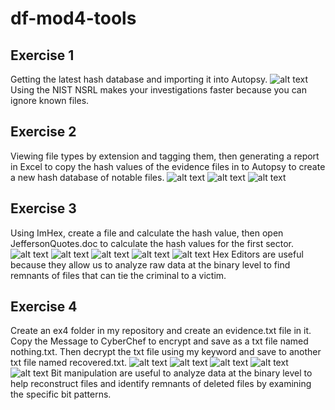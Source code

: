 # df-mod4-tools

## Exercise 1
Getting the latest hash database and importing it into Autopsy.
![alt text](<Screenshot 2024-03-29 143002.png>)
Using the NIST NSRL makes your investigations faster because you can ignore known files.

## Exercise 2
Viewing file types by extension and tagging them, then generating a report in Excel to copy the hash values of the evidence files in to Autopsy to create a new hash database of notable files. 
![alt text](<Screenshot 2024-03-29 150728.png>)
![alt text](<Screenshot 2024-03-29 152222.png>)
![alt text](<Screenshot 2024-03-29 152030.png>)


## Exercise 3
Using ImHex, create a file and calculate the hash value, then open JeffersonQuotes.doc to calculate the hash values for the first sector. 
![alt text](<Screenshot 2024-03-29 160804.png>)
![alt text](<Screenshot 2024-03-29 161131.png>)
![alt text](<Screenshot 2024-03-29 154609.png>)
![alt text](<Screenshot 2024-03-29 162531.png>)
![alt text](<Screenshot 2024-03-29 162920-1.png>)
Hex Editors are useful because they allow us to analyze raw data at the binary level to find remnants of files that can tie the criminal to a victim. 

## Exercise 4
Create an ex4 folder in my repository and create an evidence.txt file in it. Copy the Message to CyberChef to encrypt and save as a txt file named nothing.txt. Then decrypt the txt file using my keyword and save to another txt file named recovered.txt.
![alt text](<Screenshot 2024-03-29 163758.png>)
![alt text](<Screenshot 2024-03-29 164114.png>)
![alt text](<Screenshot 2024-03-29 164229.png>)
![alt text](<Screenshot 2024-03-29 165044.png>)
![alt text](<Screenshot 2024-03-29 174316.png>)
Bit manipulation are useful to analyze data at the binary level to help reconstruct files and identify remnants of deleted files by examining the specific bit patterns.
